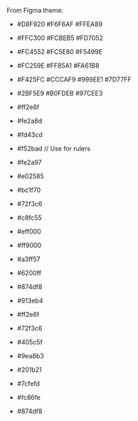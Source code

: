 From Figma theme:

- #D8F920 #F6F6AF #FFEA89
- #FFC300 #FCBEB5 #FD7052
- #FC4552 #FC5E80 #F5499E
- #FC259E #FF85A1 #FA61B8
- #F425FC #CCCAF9 #999EE1 #7D77FF
- #2BF5E9 #B0FDEB #97CEE3


- #ff2e6f
- #fe2a8d
- #fd43cd
- #f52bad // Use for rulers
- #fe2a97
- #e02585
- #bc1f70

- #72f3c6
- #c8fc55

- #eff000
- #ff9000
- #a3ff57

- #6200ff
- #874df8
- #913eb4

- #ff2e6f
- #72f3c6
- #405c5f

- #9ea8b3
- #201b21

- #7cfefd
- #fc86fe
- #874df8
